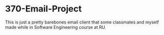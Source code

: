 # 370-Email-Project

This is just a pretty barebones email client that some classmates and myself made while in Software Engineering course at RU. 
